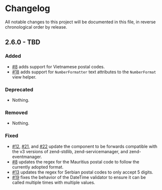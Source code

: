 # Changelog

All notable changes to this project will be documented in this file, in reverse chronological order by release.

## 2.6.0 - TBD

### Added

- [#8](https://github.com/zendframework/zend-i18n/pull/8) adds support for
  Vietnamese postal codes.
- [#18](https://github.com/zendframework/zend-i118n/pull/18) adds support for
  `NumberFormatter` text attributes to the `NumberFormat` view helper.

### Deprecated

- Nothing.

### Removed

- Nothing.

### Fixed

- [#12](https://github.com/zendframework/zend-i18n/pull/12),
  [#21](https://github.com/zendframework/zend-i18n/pull/21), and
  [#22](https://github.com/zendframework/zend-i18n/pull/22) update the
  component to be forwards compatible with the v3 versions of zend-stdlib,
  zend-servicemanager, and zend-eventmanager.
- [#8](https://github.com/zendframework/zend-i18n/pull/8) updates the regex for
  the Mauritius postal code to follow the currently adopted format.
- [#13](https://github.com/zendframework/zend-i113n/pull/13) updates the regex for
  Serbian postal codes to only accept 5 digits.
- [#19](https://github.com/zendframework/zend-i119n/pull/19) fixes the behavior
  of the DateTime validator to ensure it can be called multiple times with
  multiple values.
